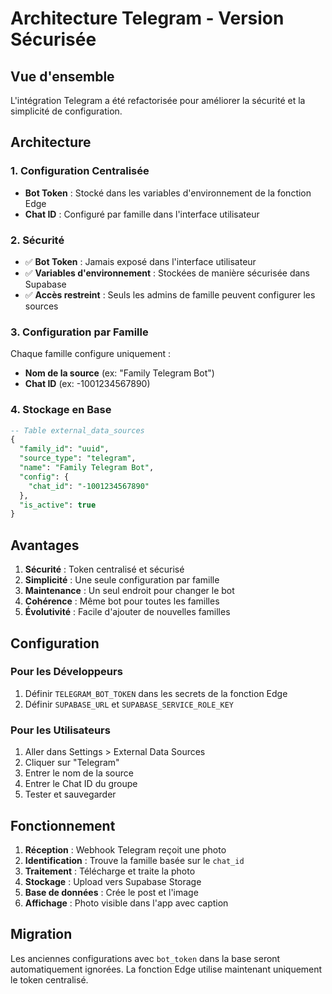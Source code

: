 # Architecture Telegram - Version Sécurisée

## Vue d'ensemble

L'intégration Telegram a été refactorisée pour améliorer la sécurité et la simplicité de configuration.

## Architecture

### 1. Configuration Centralisée

- **Bot Token** : Stocké dans les variables d'environnement de la fonction Edge
- **Chat ID** : Configuré par famille dans l'interface utilisateur

### 2. Sécurité

- ✅ **Bot Token** : Jamais exposé dans l'interface utilisateur
- ✅ **Variables d'environnement** : Stockées de manière sécurisée dans Supabase
- ✅ **Accès restreint** : Seuls les admins de famille peuvent configurer les sources

### 3. Configuration par Famille

Chaque famille configure uniquement :

- **Nom de la source** (ex: "Family Telegram Bot")
- **Chat ID** (ex: -1001234567890)

### 4. Stockage en Base

```sql
-- Table external_data_sources
{
  "family_id": "uuid",
  "source_type": "telegram",
  "name": "Family Telegram Bot",
  "config": {
    "chat_id": "-1001234567890"
  },
  "is_active": true
}
```

## Avantages

1. **Sécurité** : Token centralisé et sécurisé
2. **Simplicité** : Une seule configuration par famille
3. **Maintenance** : Un seul endroit pour changer le bot
4. **Cohérence** : Même bot pour toutes les familles
5. **Évolutivité** : Facile d'ajouter de nouvelles familles

## Configuration

### Pour les Développeurs

1. Définir `TELEGRAM_BOT_TOKEN` dans les secrets de la fonction Edge
2. Définir `SUPABASE_URL` et `SUPABASE_SERVICE_ROLE_KEY`

### Pour les Utilisateurs

1. Aller dans Settings > External Data Sources
2. Cliquer sur "Telegram"
3. Entrer le nom de la source
4. Entrer le Chat ID du groupe
5. Tester et sauvegarder

## Fonctionnement

1. **Réception** : Webhook Telegram reçoit une photo
2. **Identification** : Trouve la famille basée sur le `chat_id`
3. **Traitement** : Télécharge et traite la photo
4. **Stockage** : Upload vers Supabase Storage
5. **Base de données** : Crée le post et l'image
6. **Affichage** : Photo visible dans l'app avec caption

## Migration

Les anciennes configurations avec `bot_token` dans la base seront automatiquement ignorées.
La fonction Edge utilise maintenant uniquement le token centralisé.
